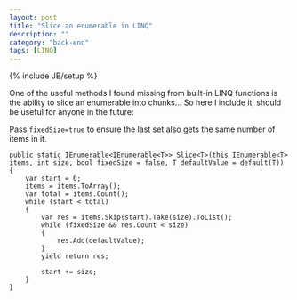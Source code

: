 ```yaml
---
layout: post
title: "Slice an enumerable in LINQ"
description: ""
category: "back-end"
tags: [LINQ]
---
```

{% include JB/setup %}

One of the useful methods I found missing from built-in LINQ functions is the ability to slice an enumerable into chunks... So here I include it, should be useful for anyone in the future:

<!--more-->

Pass `fixedSize=true` to ensure the last set also gets the same number of items in it.

```language-csharp
public static IEnumerable<IEnumerable<T>> Slice<T>(this IEnumerable<T> items, int size, bool fixedSize = false, T defaultValue = default(T))
{
    var start = 0;
    items = items.ToArray();
    var total = items.Count();
    while (start < total)
    {
        var res = items.Skip(start).Take(size).ToList();
        while (fixedSize && res.Count < size)
        {
            res.Add(defaultValue);
        }
        yield return res;

        start += size;
    }
}
```
